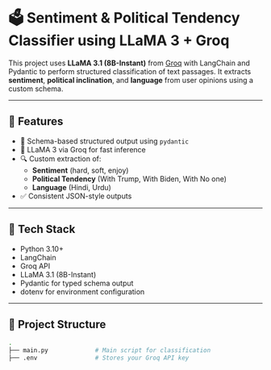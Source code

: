 # 🗳️ Sentiment & Political Tendency Classifier using LLaMA 3 + Groq

This project uses **LLaMA 3.1 (8B-Instant)** from [Groq](https://groq.com/) with LangChain and Pydantic to perform structured classification of text passages. It extracts **sentiment**, **political inclination**, and **language** from user opinions using a custom schema.

---

## 🧠 Features

- 🧾 Schema-based structured output using `pydantic`
- 💬 LLaMA 3 via Groq for fast inference
- 🔍 Custom extraction of:
  - **Sentiment** (hard, soft, enjoy)
  - **Political Tendency** (With Trump, With Biden, With No one)
  - **Language** (Hindi, Urdu)
- ✅ Consistent JSON-style outputs

---

## 🧰 Tech Stack

- Python 3.10+
- LangChain
- Groq API
- LLaMA 3.1 (8B-Instant)
- Pydantic for typed schema output
- dotenv for environment configuration

---

## 📁 Project Structure

```bash
.
├── main.py             # Main script for classification
├── .env                # Stores your Groq API key
